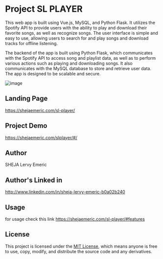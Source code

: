 # Project SL PLAYER
    
This web app is built using Vue.js, MySQL, and Python Flask. It utilizes the Spotify API to provide users with the ability to play and download their favorite songs, as well as recognize songs. The user interface is simple and easy to use, allowing users to search for and play songs and download tracks for offline listening.

The backend of the app is built using Python Flask, which communicates with the Spotify API to access song and playlist data, as well as to perform various actions such as playing and downloading songs. It also communicates with the MySQL database to store and retrieve user data. The app is designed to be scalable and secure.

![image](https://i.ibb.co/P1CBH3Z/Screenshot-from-2023-01-12-18-33-39.png)

## Landing Page
https://shejaemeric.com/sl-player/

## Project Demo
https://shejaemeric.com/slplayer/#/

## Author
SHEJA Lervy Emeric

## Author's Linked in
http://www.linkedin.com/in/sheja-lervy-emeric-b0a02b240
    
## Usage
for usage check this link https://shejaemeric.com/sl-player/#features

## License

This project is licensed under the [MIT License](https://opensource.org/licenses/MIT), which means anyone is free to use, copy, modify, and distribute the source code and any derivatives.


